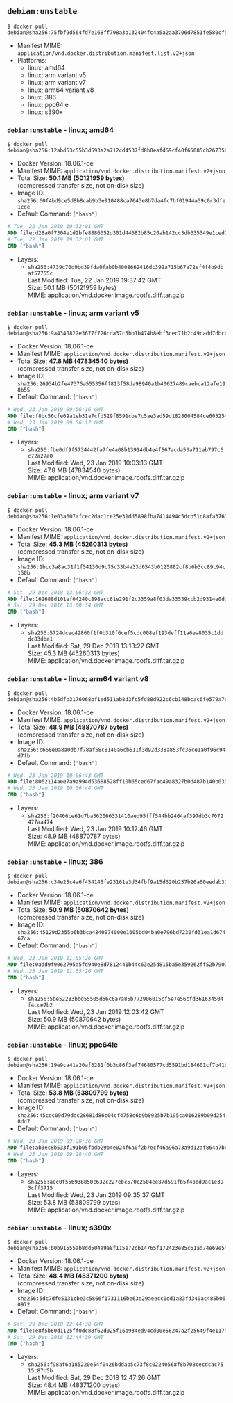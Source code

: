## `debian:unstable`

```console
$ docker pull debian@sha256:75fbf9d564fd7e168ff798a3b132404fc4a5a2aa3706d7851fe580cf59b4b257
```

-	Manifest MIME: `application/vnd.docker.distribution.manifest.list.v2+json`
-	Platforms:
	-	linux; amd64
	-	linux; arm variant v5
	-	linux; arm variant v7
	-	linux; arm64 variant v8
	-	linux; 386
	-	linux; ppc64le
	-	linux; s390x

### `debian:unstable` - linux; amd64

```console
$ docker pull debian@sha256:12abd53c55b3d593a2a712cd4537fd8b0eafd69cf40f65085cb267356f730e60
```

-	Docker Version: 18.06.1-ce
-	Manifest MIME: `application/vnd.docker.distribution.manifest.v2+json`
-	Total Size: **50.1 MB (50121959 bytes)**  
	(compressed transfer size, not on-disk size)
-	Image ID: `sha256:60f4bd9ce5d8b8cab9b3e910488ca7643e8b7da4fc7bf01944a39c0c3dfe1cde`
-	Default Command: `["bash"]`

```dockerfile
# Tue, 22 Jan 2019 19:32:01 GMT
ADD file:d28a0f7304e1d2bfe8886352d301d44682b85c20ab142cc3db335349e1ced1aa in / 
# Tue, 22 Jan 2019 19:32:01 GMT
CMD ["bash"]
```

-	Layers:
	-	`sha256:4739c70d9bd39fda0fab0b4008662416dc392a715b67a72ef4f4b9dbaf57755c`  
		Last Modified: Tue, 22 Jan 2019 19:37:42 GMT  
		Size: 50.1 MB (50121959 bytes)  
		MIME: application/vnd.docker.image.rootfs.diff.tar.gzip

### `debian:unstable` - linux; arm variant v5

```console
$ docker pull debian@sha256:9a4340822e3677f726cda37c5bb1b474b8ebf3cec71b2c49cadd7dbc47642fb7
```

-	Docker Version: 18.06.1-ce
-	Manifest MIME: `application/vnd.docker.distribution.manifest.v2+json`
-	Total Size: **47.8 MB (47834540 bytes)**  
	(compressed transfer size, not on-disk size)
-	Image ID: `sha256:26934b2fe47375a555356ff813f58da98940a1b40627489caebca12afe198b55`
-	Default Command: `["bash"]`

```dockerfile
# Wed, 23 Jan 2019 09:56:16 GMT
ADD file:f8bc56cfe69a1eb31a7cfd529f8591cbe7c5ae3ad59d1828004584ce60525451 in / 
# Wed, 23 Jan 2019 09:56:17 GMT
CMD ["bash"]
```

-	Layers:
	-	`sha256:fbe0df9f5734442fa7fe4a08b13914db4e4f567acda53a711ab797c6c72a27a0`  
		Last Modified: Wed, 23 Jan 2019 10:03:13 GMT  
		Size: 47.8 MB (47834540 bytes)  
		MIME: application/vnd.docker.image.rootfs.diff.tar.gzip

### `debian:unstable` - linux; arm variant v7

```console
$ docker pull debian@sha256:1e03a607afcec2dac1ce25e31dd5898fba7414494c5dcb51c8afa376348de063
```

-	Docker Version: 18.06.1-ce
-	Manifest MIME: `application/vnd.docker.distribution.manifest.v2+json`
-	Total Size: **45.3 MB (45260313 bytes)**  
	(compressed transfer size, not on-disk size)
-	Image ID: `sha256:1bcc3a8ac31f1f54130d9c75c33b4a33d6543b0125882cf8b6b3cc89c94c150b`
-	Default Command: `["bash"]`

```dockerfile
# Sat, 29 Dec 2018 13:06:32 GMT
ADD file:162688d101ef04240c898acc61e291f2c3359a8f03da33559ccb2d9314e0dda3 in / 
# Sat, 29 Dec 2018 13:06:34 GMT
CMD ["bash"]
```

-	Layers:
	-	`sha256:5724dcec42860f1f0b310f6cef5cdc008ef193deff11a6ea8035c1dddc83dba1`  
		Last Modified: Sat, 29 Dec 2018 13:13:22 GMT  
		Size: 45.3 MB (45260313 bytes)  
		MIME: application/vnd.docker.image.rootfs.diff.tar.gzip

### `debian:unstable` - linux; arm64 variant v8

```console
$ docker pull debian@sha256:4b5dfb3176068bf1ed511ab8d3fc5fd88d922c6cb148bcac6fe579a7ca2c2478
```

-	Docker Version: 18.06.1-ce
-	Manifest MIME: `application/vnd.docker.distribution.manifest.v2+json`
-	Total Size: **48.9 MB (48870787 bytes)**  
	(compressed transfer size, not on-disk size)
-	Image ID: `sha256:c668e0a8a0db7f78af58c8140a6cb611f3d92d338a853fc36ce1a0f96c94d7fb`
-	Default Command: `["bash"]`

```dockerfile
# Wed, 23 Jan 2019 10:06:43 GMT
ADD file:8062114aee7a9a994d53688528ff10b65ced67fac49a8327b0d487b140b03358 in / 
# Wed, 23 Jan 2019 10:06:44 GMT
CMD ["bash"]
```

-	Layers:
	-	`sha256:f20406ce61d7ba562066331410aed95fff544bb2464af397db3c7072477aa474`  
		Last Modified: Wed, 23 Jan 2019 10:12:46 GMT  
		Size: 48.9 MB (48870787 bytes)  
		MIME: application/vnd.docker.image.rootfs.diff.tar.gzip

### `debian:unstable` - linux; 386

```console
$ docker pull debian@sha256:c34e25c4a6f454145fe23161e3d34fbf9a15d320b257b26a60eedab378b4f820
```

-	Docker Version: 18.06.1-ce
-	Manifest MIME: `application/vnd.docker.distribution.manifest.v2+json`
-	Total Size: **50.9 MB (50870642 bytes)**  
	(compressed transfer size, not on-disk size)
-	Image ID: `sha256:45129d2355b6b3bca4840974000e1605bd04ba0e796bd7230fd31ea1d67467ca`
-	Default Command: `["bash"]`

```dockerfile
# Wed, 23 Jan 2019 11:55:26 GMT
ADD file:0add9f9062795a5fd940e8d7812441b44c63e25d815ba5e359262ff52b7900c2 in / 
# Wed, 23 Jan 2019 11:55:26 GMT
CMD ["bash"]
```

-	Layers:
	-	`sha256:5be52283bbd55505d56c6a7a85b772906015cf5e7e56cfd361634504f4cce7b2`  
		Last Modified: Wed, 23 Jan 2019 12:03:42 GMT  
		Size: 50.9 MB (50870642 bytes)  
		MIME: application/vnd.docker.image.rootfs.diff.tar.gzip

### `debian:unstable` - linux; ppc64le

```console
$ docker pull debian@sha256:19e9ca41a20af3281f0b3c86f3ef74680577cd5591bd184601cf7b41b285fa62
```

-	Docker Version: 18.06.1-ce
-	Manifest MIME: `application/vnd.docker.distribution.manifest.v2+json`
-	Total Size: **53.8 MB (53809799 bytes)**  
	(compressed transfer size, not on-disk size)
-	Image ID: `sha256:45cdc09d79ddc28681d86c04cf4758d6b9b8925b7b195ca016289b09d2548dd7`
-	Default Command: `["bash"]`

```dockerfile
# Wed, 23 Jan 2019 09:28:36 GMT
ADD file:ab3ec8b533f191b05fbdb29b4e024f6a0f2b7ecf46a96a73a9d12af864a7be0f in / 
# Wed, 23 Jan 2019 09:28:40 GMT
CMD ["bash"]
```

-	Layers:
	-	`sha256:aec0f556938850c632c227ebc570c2504ee87d591fb5f4bdd9ac1e393cff3715`  
		Last Modified: Wed, 23 Jan 2019 09:35:37 GMT  
		Size: 53.8 MB (53809799 bytes)  
		MIME: application/vnd.docker.image.rootfs.diff.tar.gzip

### `debian:unstable` - linux; s390x

```console
$ docker pull debian@sha256:b0b91555ab8dd504a9a8f115e72cb14765f172423e85c61ad74e69e5f180e9d4
```

-	Docker Version: 18.06.1-ce
-	Manifest MIME: `application/vnd.docker.distribution.manifest.v2+json`
-	Total Size: **48.4 MB (48371200 bytes)**  
	(compressed transfer size, not on-disk size)
-	Image ID: `sha256:5dc7dfe5131cbe3c5866f1731116be63e29aeecc0dd1a83fd340ac485b060972`
-	Default Command: `["bash"]`

```dockerfile
# Sat, 29 Dec 2018 12:44:38 GMT
ADD file:e8f5b60d1125ff0dc88f62d025f16b934ed94cd00e56247a2f25649f4e117fdc in / 
# Sat, 29 Dec 2018 12:44:39 GMT
CMD ["bash"]
```

-	Layers:
	-	`sha256:f98af6a185220e54f0426bddab5c73f8c02240568f8b708cecdcac7515c87c5b`  
		Last Modified: Sat, 29 Dec 2018 12:47:26 GMT  
		Size: 48.4 MB (48371200 bytes)  
		MIME: application/vnd.docker.image.rootfs.diff.tar.gzip
